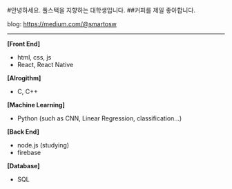 #안녕하세요. 풀스택을 지향하는 대학생입니다.
##커피를 제일 좋아합니다.

blog: https://medium.com/@smartosw
***

<b>[Front End]</b>
  * html, css, js
  * React, React Native

<b>[Alrogithm]</b>
  * C, C++

<b>[Machine Learning]</b>
  * Python (such as CNN, Linear Regression, classification...)

<b>[Back End]</b>
  * node.js (studying)
  * firebase
  
<b>[Database]</b>
  * SQL
